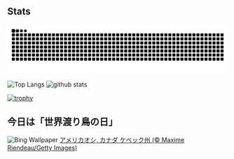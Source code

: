 ## Stats
<picture>
  <source media="(prefers-color-scheme: dark)" srcset="https://raw.githubusercontent.com/ba230t/ba230t/output/github-contribution-grid-snake-dark.svg">
  <source media="(prefers-color-scheme: light)" srcset="https://raw.githubusercontent.com/ba230t/ba230t/output/github-contribution-grid-snake.svg">
  <img alt="github contribution grid snake animation" src="https://raw.githubusercontent.com/ba230t/ba230t/output/github-contribution-grid-snake.svg">
</picture>

<p align="left">
  <img alt="Top Langs" height="150px" src="https://github-readme-stats.vercel.app/api/top-langs/?username=ba230t&layout=compact&theme=transparent" />
  <img alt="github stats" height="150px" src="https://github-readme-stats.vercel.app/api?username=ba230t&theme=transparent" />
</p>

[![trophy](https://github-profile-trophy.vercel.app/?username=ba230t&theme=transparent&column=7)](https://github.com/ryo-ma/github-profile-trophy)


<!-- Bing Wallpaper Start -->
## 今日は「世界渡り鳥の日」
![Bing Wallpaper](https://www.bing.com/th?id=OHR.QuebecDuck_JA-JP7270367085_1920x1080.jpg&rf=LaDigue_1920x1080.jpg&pid=hp)
[アメリカオシ, カナダ ケベック州 (© Maxime Riendeau/Getty Images)](https://www.bing.com/search?q=%E3%82%A2%E3%83%A1%E3%83%AA%E3%82%AB%E3%82%AA%E3%82%B7&form=hpcapt&filters=HpDate%3a%2220241011_1500%22)
<!-- Bing Wallpaper End -->
